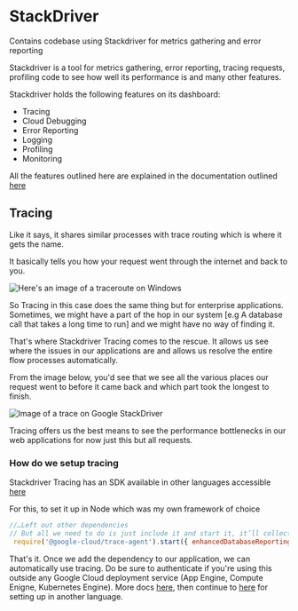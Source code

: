 # StackDriver
Contains codebase using Stackdriver for metrics gathering and error reporting

Stackdriver is a tool for metrics gathering, error reporting, tracing requests, profiling code to see how well its performance is and many other features.

Stackdriver holds the following features on its dashboard:

- Tracing
- Cloud Debugging
- Error Reporting
- Logging 
- Profiling
- Monitoring

All the features outlined here are explained in the documentation outlined [here](https://cloud.google.com/stackdriver/docs/?authuser=1)


## Tracing

Like it says, it shares similar processes with trace routing which is where it gets the name.

It basically tells you how your request went through the internet and back to you.

![Here's an image of a traceroute on Windows](https://kb.intermedia.net/Contents/682/682_2.png)

So Tracing in this case does the same thing but for enterprise applications. Sometimes, we might have a part of the hop in our system [e.g A database call that takes a long time to run] and we might have no way of finding it. 

That's where Stackdriver Tracing comes to the rescue. It allows us see where the issues in our applications are and allows us resolve the entire flow processes automatically.

From the image below, you'd see that we see all the various places our request went to before it came back and which part took the longest to finish.

![Image of a trace on Google StackDriver](https://lh3.googleusercontent.com/gKoF8p2Xw5K7kWYYWwmKixnsyKuI7LCxPI-jATsQfgs6YqJM7ckalGCQGyzhB8-I23I7byB6ZwjJDHdwm-0f8iurKdXdAntpKqKNPxyr5X0Bhziws0G4fQLC18q4pSEtIPhHPzlZlAi0io1UUb8vkiOJ_HsFI2ZWnyYDFLAoaHVxHQjM1inrQep5lYBMz1Ola7k4bOFMf1SEPcrcqlWom-w3WPPVMCqUuD_VBzLxbTdFjW7yA1SFNDaFquKeV4cFHrRc2CIVyW1_z4cVjHzITk1KTWDHFdLABd2HTHCrIH8KIO9bcnCY1mBR4nE5HX186j2GbOEhEea33J2GH6KOx67-Gg3VjYJKT37khG_fzJ-kh66CKPWE_Hcz4MZWR40dZvRl5ViyltpWYFuWIY3nTGRqObzveCWi9nDvwwRcMG6ZnioiVD3StimFngDdHr730tuOor6gGxenSU5KS-D8052MoMUASq1bYXtE5dwboS_lxJOKakKBxV6_95Srbc0WcEYcyTabR1puw0t2ZsptG5nEjP2GCDe8w3ApsvFP6IOfhzREKS7YAMBMO5av54ycsAPVMqwY4dMHQZLNAJP6bCHIX0vDZCbOLnalPzA9GGO-ncAsqOyzhzxYhMb14P-TmoW-FZSdjXr-Lb4rPJWIAlg48A=w1154-h475-no)

Tracing offers us the best means to see the performance bottlenecks in our web applications for now just this but all requests.

### How do we setup tracing

Stackdriver Tracing has an SDK available in other languages accessible [here](https://cloud.google.com/trace/docs/client-libraries)

For this, to set it up in Node which was my own framework of choice

```javascript
//…Left out other dependencies
// But all we need to do is just include it and start it, it’ll collect the traces automatically
 require('@google-cloud/trace-agent').start({ enhancedDatabaseReporting: true});
```

That's it. Once we add the dependency to our application, we can automatically use tracing. Do be sure to authenticate if you're using this outside any Google Cloud deployment service (App Engine, Compute Enigne, Kubernetes Engine). More docs [here](https://cloud.google.com/iam/docs/creating-managing-service-accounts), then continue to [here](https://cloud.google.com/trace/docs/setup/nodejs#running_locally_and_elsewhere) for setting up in another language.










